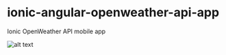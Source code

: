 # ionic-angular-openweather-api-app
Ionic OpenWeather API mobile app

![alt text](https://farm5.staticflickr.com/4257/35492821061_57c980761e.jpg)


